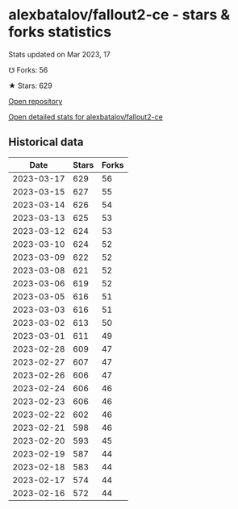 # alexbatalov/fallout2-ce - stars & forks statistics

Stats updated on Mar 2023, 17

☋ Forks: 56

★ Stars: 629

[Open repository](https://github.com/alexbatalov/fallout2-ce)

[Open detailed stats for alexbatalov/fallout2-ce](https://reviewgithub.com/rep/alexbatalov/fallout2-ce)

## Historical data
| Date | Stars | Forks |
|------|-------|-------|
| 2023-03-17 | 629 | 56 | 
| 2023-03-15 | 627 | 55 | 
| 2023-03-14 | 626 | 54 | 
| 2023-03-13 | 625 | 53 | 
| 2023-03-12 | 624 | 53 | 
| 2023-03-10 | 624 | 52 | 
| 2023-03-09 | 622 | 52 | 
| 2023-03-08 | 621 | 52 | 
| 2023-03-06 | 619 | 52 | 
| 2023-03-05 | 616 | 51 | 
| 2023-03-03 | 616 | 51 | 
| 2023-03-02 | 613 | 50 | 
| 2023-03-01 | 611 | 49 | 
| 2023-02-28 | 609 | 47 | 
| 2023-02-27 | 607 | 47 | 
| 2023-02-26 | 606 | 47 | 
| 2023-02-24 | 606 | 46 | 
| 2023-02-23 | 606 | 46 | 
| 2023-02-22 | 602 | 46 | 
| 2023-02-21 | 598 | 46 | 
| 2023-02-20 | 593 | 45 | 
| 2023-02-19 | 587 | 44 | 
| 2023-02-18 | 583 | 44 | 
| 2023-02-17 | 574 | 44 | 
| 2023-02-16 | 572 | 44 | 

